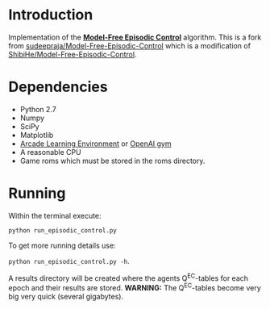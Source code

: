 # Introduction
Implementation of the
**[Model-Free Episodic Control](http://arxiv.org/abs/1606.04460)**
algorithm. This is a fork from
[sudeepraja/Model-Free-Episodic-Control](https://github.com/sudeepraja/Model-Free-Episodic-Control)
which is a modification of
[ShibiHe/Model-Free-Episodic-Control](https://github.com/ShibiHe/Model-Free-Episodic-Control).

# Dependencies
* Python 2.7
* Numpy
* SciPy
* Matplotlib
* [Arcade Learning Environment](https://github.com/mgbellemare/Arcade-Learning-Environment)
or [OpenAI gym](https://github.com/openai/gym)
* A reasonable CPU
* Game roms which must be stored in the roms directory.

# Running
Within the terminal execute:

`python run_episodic_control.py`

To get more running details use:

`python run_episodic_control.py -h`.

A results directory will be created where the agents Q<sup>EC</sup>-tables for
each epoch and their results are stored. **WARNING:** The Q<sup>EC</sup>-tables
become very big very quick (several gigabytes).
